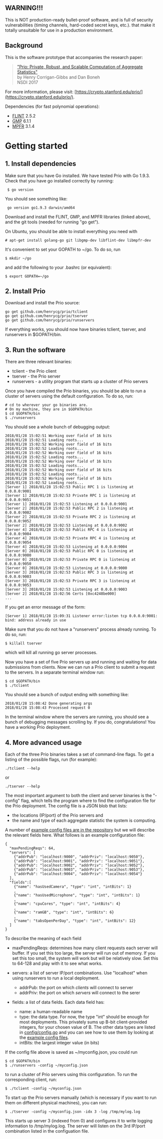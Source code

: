 
## WARNING!!!
This is NOT production-ready bullet-proof software, and is full of 
security vulnerabilities (timing channels, hard-coded secret keys, etc.).
that make it totally unsuitable for use in a production environment. 

## Background

This is the software prototype that accompanies the research paper:

> ["Prio: Private, Robust, and Scalable Computation of Aggregate Statistics"](https://crypto.stanford.edu/prio/paper.pdf)<br>
> by Henry Corrigan-Gibbs and Dan Boneh<br>
> NSDI 2017

For more information, please visit:
  [https://crypto.stanford.edu/prio/](https://crypto.stanford.edu/prio/).

Dependencies (for fast polynomial operations):
* [FLINT](http://www.flintlib.org/) 2.5.2
* [GMP](https://gmplib.org/) 6.1.1
* [MPFR](http://www.mpfr.org/) 3.1.4


# Getting started

## 1. Install dependencies

Make sure that you have Go installed.
We have tested Prio with Go 1.9.3.
Check that you have go installed correctly by running:

     $ go version

You should see something like:

     go version go1.9.3 darwin/amd64

Download and install the FLINT, GMP, and MPFR libraries (linked
above), and the git tools (needed for running "go get").

On Ubuntu, you should be able to install everything you need with

    # apt-get install golang-go git libgmp-dev libflint-dev libmpfr-dev

It's convenient to set your GOPATH to ~/go. To do so, run

    $ mkdir ~/go

and add the following to your .bashrc (or equivalent):

    $ export GOPATH=~/go

## 2. Install Prio

Download and install the Prio source:

    go get github.com/henrycg/prio/tclient
    go get github.com/henrycg/prio/tserver
    go get github.com/henrycg/prio/runservers

If everything works, you should now have binaries
tclient, tserver, and runservers in $GOPATH/bin.

## 3. Run the software

There are three relevant binaries:
* tclient - the Prio client 
* tserver - the Prio server 
* runservers - a utility program that starts up a cluster of Prio servers

Once you have compiled the Prio binaries, you should be able to run
a cluster of servers using the default configuration. To do so, run: 

    # cd to wherever your go binaries are.
    # On my machine, they are in $GOPATH/bin
    $ cd $GOPATH/bin 
    $ ./runservers

You should see a whole bunch of debugging output:

    2018/01/28 15:02:51 Working over field of 16 bits
    2018/01/28 15:02:51 Loading roots...
    2018/01/28 15:02:52 Working over field of 16 bits
    2018/01/28 15:02:52 Loading roots...
    2018/01/28 15:02:52 Working over field of 16 bits
    2018/01/28 15:02:52 Loading roots...
    2018/01/28 15:02:52 Working over field of 16 bits
    2018/01/28 15:02:52 Loading roots...
    2018/01/28 15:02:52 Working over field of 16 bits
    2018/01/28 15:02:52 Loading roots...
    2018/01/28 15:02:52 Working over field of 16 bits
    2018/01/28 15:02:52 Loading roots...
    [Server 1] 2018/01/28 15:02:53 Public RPC 1 is listening at 0.0.0.0:9001
    [Server 1] 2018/01/28 15:02:53 Private RPC 1 is listening at 0.0.0.0:9051
    [Server 1] 2018/01/28 15:02:53 Listening at 0.0.0.0:9001
    [Server 2] 2018/01/28 15:02:53 Public RPC 2 is listening at 0.0.0.0:9002
    [Server 2] 2018/01/28 15:02:53 Private RPC 2 is listening at 0.0.0.0:9052
    [Server 2] 2018/01/28 15:02:53 Listening at 0.0.0.0:9002
    [Server 4] 2018/01/28 15:02:53 Public RPC 4 is listening at 0.0.0.0:9004
    [Server 4] 2018/01/28 15:02:53 Private RPC 4 is listening at 0.0.0.0:9054
    [Server 4] 2018/01/28 15:02:53 Listening at 0.0.0.0:9004
    [Server 0] 2018/01/28 15:02:53 Public RPC 0 is listening at 0.0.0.0:9000
    [Server 0] 2018/01/28 15:02:53 Private RPC 0 is listening at 0.0.0.0:9050
    [Server 0] 2018/01/28 15:02:53 Listening at 0.0.0.0:9000
    [Server 3] 2018/01/28 15:02:53 Public RPC 3 is listening at 0.0.0.0:9003
    [Server 3] 2018/01/28 15:02:53 Private RPC 3 is listening at 0.0.0.0:9053
    [Server 3] 2018/01/28 15:02:53 Listening at 0.0.0.0:9003
    [Server 2] 2018/01/28 15:02:56 Certs [0xc4248be000]
    ...

If you get an error message of the form:

    [Server 1] 2018/01/28 15:09:31 Listener error:listen tcp 0.0.0.0:9001: bind: address already in use

Make sure that you do not have a "runservers" process already running.
To do so, run:

    $ killall tserver

which will kill all running go server processes.

Now you have a set of five Prio servers up and running and waiting for 
data submissions from clients.
Now we can run a Prio client to submit a request to the servers.
In a separate terminal window run:

    $ cd $GOPATH/bin
    $ ./tclient

You should see a bunch of output ending with something like:

    2018/01/28 15:08:42 Done generating args
    2018/01/28 15:08:43 Processed request 0

In the terminal window where the servers are running, you should
see a bunch of debugging messages scrolling by.
If you do, congratulations! You have a working Prio deployment.

## 4. More advanced usage

Each of the three Prio binaries takes a set of command-line flags.
To get a listing of the possible flags, run (for example):

    ./tclient --help 

or

    ./tserver --help

The most important argument to both the client and server binaries
is the "-config" flag, which tells the program where to find the 
configuration file for the Prio deployment.
The config file is a JSON blob that lists:

- the locations (IP/port) of the Prio servers and
- the name and type of each aggregate statistic the system is computing.

A number of [example config files are in the repository](https://github.com/henrycg/prio/tree/master/eval) but we will describe the relevant fields here.
What follows is an example configuration file:

    { 
      "maxPendingReqs": 64,
      "servers": [
        {"addrPub": "localhost:9000", "addrPriv": "localhost:9050"},
        {"addrPub": "localhost:9001", "addrPriv": "localhost:9051"},
        {"addrPub": "localhost:9002", "addrPriv": "localhost:9052"},
        {"addrPub": "localhost:9003", "addrPriv": "localhost:9053"},
        {"addrPub": "localhost:9004", "addrPriv": "localhost:9054"}
      ],
      "fields":[
        {"name": "hasUsedCamera", "type": "int", "intBits": 1}
        ,
        {"name": "hasUsedMicrophone", "type": "int", "intBits": 1}
        ,
        {"name": "cpuCores", "type": "int", "intBits": 4}
        ,
        {"name": "ramGB", "type": "int", "intBits": 6}
        ,
        {"name": "tabsOpenPerDay", "type": "int", "intBits": 12}
      ]
    }

To describe the meaning of each field 

- maxPendingReqs: determines how many client requests each server will 
  buffer. If you set this too large, the server will run out of memory.
  If you set this too small, the system will work but will be relatively slow.
  Set this to 64-128 and play with it to see what works.
- servers: a list of server IP/port combinations. Use "localhost" when
  using runservers to run a local deployment.

    - addrPub: the port on which _clients_ will connect to server
    - addrPriv: the port on which _servers_ will connect to the serer
- fields: a list of data fields. Each data field has:

    - name: a human-readable name
    - type: the data type. For now, the type "int" should be enough for
      most deployments. This privately sums up B-bit client-provided integers, 
      for your chosen value of B.
      The other data types are listed in [config/config.go](https://github.com/henrycg/prio/blob/master/config/config.go#L27) and you can see how to use them by looking at the [example config files](https://github.com/henrycg/prio/tree/master/eval). 
    - intBits: the largest integer value (in bits) 

If the config file above is saved as ~/myconfig.json, you could run

    $ cd $GOPATH/bin
    $ ./runservers -config ~/myconfig.json

to run a cluster of Prio servers using this configuration. To run
the corresponding client, run:

    $ ./tclient -config ~/myconfig.json

To start up the Prio servers manually (which is necessary if you want to run
them on different physical machines), you can run:

    $ ./tserver -config ~/myconfig.json -idx 3 -log /tmp/mylog.log

This starts up server 3 (indexed from 0) and configures
it to write logging information to /tmp/mylog.log.
The server will listen on the 3rd IP/port
combination listed in the configuation file.

